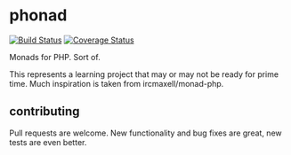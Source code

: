 # phonad

[![Build Status](https://travis-ci.org/aaronhipple/phonad.svg?branch=master)](https://travis-ci.org/aaronhipple/phonad) [![Coverage Status](https://coveralls.io/repos/github/aaronhipple/phonad/badge.svg?branch=master)](https://coveralls.io/github/aaronhipple/phonad?branch=master)

Monads for PHP. Sort of.

This represents a learning project that may or may not be ready for prime time. Much inspiration is taken from ircmaxell/monad-php.

## contributing

Pull requests are welcome. New functionality and bug fixes are great, new tests are even better.
